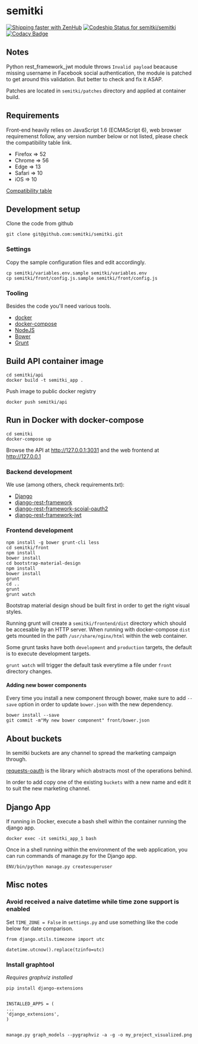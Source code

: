 # semitki


[![Shipping faster with ZenHub](https://raw.githubusercontent.com/ZenHubIO/support/master/zenhub-badge.png)](https://www.zenhub.com)
[![Codeship Status for semitki/semitki](https://app.codeship.com/projects/2b89f950-cac9-0134-a140-7e371e5d68a3/status?branch=master)](https://app.codeship.com/projects/199702)
[![Codacy
Badge](https://api.codacy.com/project/badge/Grade/cda75ec3b3174abe9530dcb3ffaddba3)](https://www.codacy.com/app/semitki/semitki?utm_source=github.com&amp;utm_medium=referral&amp;utm_content=semitki/semitki&amp;utm_campaign=Badge_Grade)

## Notes

Python rest_framework_jwt module throws `Invalid payload` beacause
missing username in Facebook social authentication, the module is
patched to get around this validation. But better to check and fix it
ASAP.

Patches are located in `semitki/patches` directory and applied at
container build.


## Requirements

Front-end heavily relies on JavaScript 1.6 (ECMAScript 6), web browser
requiremenst follow, any version number below or not listed, please
check the compatibility table link.

* Firefox => 52
* Chrome => 56
* Edge => 13
* Safari => 10
* iOS => 10

[Compatibility table](http://kangax.github.io/compat-table/es6/)


## Development setup

Clone the code from github


    git clone git@github.com:semitki/semitki.git


### Settings

Copy the sample configuration files and edit accordingly.


    cp semitki/variables.env.sample semitki/variables.env
    cp semitki/front/config.js.sample semitki/front/config.js


### Tooling

Besides the code you'll need various tools.


  * [docker](https://www.docker.com/products/docker)
  * [docker-compose](https://docs.docker.com/compose/)
  * [NodeJS](https://nodejs.org/en/)
  * [Bower](https://bower.io/)
  * [Grunt](http://gruntjs.com/)


## Build API container image


    cd semitki/api
    docker build -t semitki_app .


Push image to public docker registry


    docker push semitki/api


## Run in Docker with docker-compose


    cd semitki
    docker-compose up


Browse the API at http://127.0.0.1:3031 and the web frontend at
http://127.0.0.1


### Backend development

We use (among others, check requirements.txt):

* [Django](https://www.djangoproject.com/)
* [django-rest-framework](http://www.django-rest-framework.org/)
* [django-rest-framework-scoial-oauth2](https://github.com/PhilipGarnero/django-rest-framework-social-oauth2)
* [django-rest-framework-jwt](http://getblimp.github.io/django-rest-framework-jwt/)


### Frontend development


    npm install -g bower grunt-cli less
    cd semitki/front
    npm install
    bower install
    cd bootstrap-material-design
    npm install
    bower install
    grunt
    cd ..
    grunt
    grunt watch


Bootstrap material design shoud be built first in order to get the right
visual styles.

Running grunt will create a `semitki/frontend/dist` directory which
should be accesable by an HTTP server. When running with docker-compose
`dist` gets mounted in the path `/usr/share/nginx/html` within the web
container.

Some grunt tasks have both `development` and `production` targets, the
default is to execute development targets.

`grunt watch` will trigger the default task everytime a file under
`front` directory changes.


#### Adding new bower components

Every time you install a new component through bower, make sure to add
`--save` option in order to update `bower.json` with the new dependency.


    bower install --save
    git commit -m"My new bower component" front/bower.json


## About buckets

In semitki buckets are any channel to spread the marketing campaign
through.

[requests-oauth](https://github.com/requests/requests-oauthlib) is the
library which abstracts most of the operations behind.

In order to add copy one of the existing `buckets` with a new name and
edit it to suit the new marketing channel.


## Django App


If running in Docker, execute a bash shell within the container running
the django app.


    docker exec -it semitki_app_1 bash


Once in a shell running within the environment of the web application,
you can run commands of manage.py for the Django app.



    ENV/bin/python manage.py createsuperuser


## Misc notes


### Avoid received a naive datetime while time zone support is enabled

Set `TIME_ZONE = False` in `settings.py` and use something like the code
below for date comparison.


    from django.utils.timezone import utc

    datetime.utcnow().replace(tzinfo=utc)


### Install graphtool


_Requires graphviz installed_


    pip install django-extensions


    INSTALLED_APPS = (
    ...
    'django_extensions',
    )


    manage.py graph_models --pygraphviz -a -g -o my_project_visualized.png

